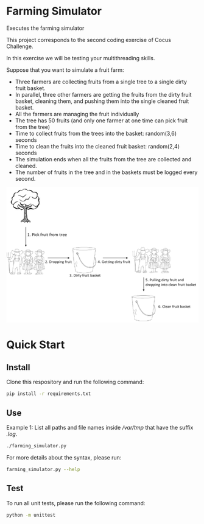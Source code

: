# Farming Simulator
Executes the farming simulator

This project corresponds to the second coding exercise of Cocus Challenge.

In this exercise we will be testing your multithreading skills.

Suppose that you want to simulate a fruit farm:
* Three farmers are collecting fruits from a single tree to a single dirty fruit basket.
* In parallel, three other farmers are getting the fruits from the dirty fruit basket, cleaning them, and pushing them into the single cleaned fruit basket.
* All the farmers are managing the fruit individually
* The tree has 50 fruits (and only one farmer at one time can pick fruit from the tree)
* Time to collect fruits from the trees into the basket: random(3,6) seconds
* Time to clean the fruits into the cleaned fruit basket: random(2,4) seconds
* The simulation ends when all the fruits from the tree are collected and cleaned.
* The number of fruits in the tree and in the baskets must be logged every second.

![Farming Diagram](./docs/images/farming_diagram.png)

# Quick Start

## Install

Clone this respository and run the following command:

```bash
pip install -r requirements.txt
```

## Use

Example 1: List all paths and file names inside _/var/tmp_ that have the suffix _.log_.

```bash
./farming_simulator.py
```

For more details about the syntax, please run:

```bash
farming_simulator.py --help
```

## Test

To run all unit tests, please run the following command:

```bash
python -m unittest
```